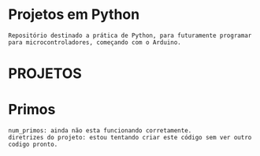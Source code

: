 # Projetos em Python
    Repositório destinado a prática de Python, para futuramente programar para microcontroladores, começando com o Arduino.

# PROJETOS

#   Primos
    num_primos: ainda não esta funcionando corretamente. 
    diretrizes do projeto: estou tentando criar este código sem ver outro codigo pronto.

